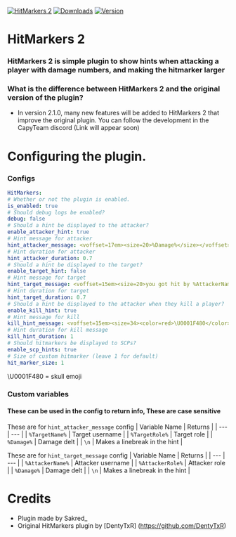 [![HitMarkers 2](https://media.discordapp.net/attachments/1081923284133752903/1152937925223387256/unknown.png)](https://github.com/TranquilityStudio/HitMarkers2)
[![Downloads](https://img.shields.io/github/downloads/TranquilityStudio/HitMarkers2/total?style=for-the-badge&label=DOWNLOADS&color=00b300)](https://github.com/TranquilityStudio/HitMarkers2/releases)
[![Version](https://img.shields.io/github/v/tag/TranquilityStudio/HitMarkers2?style=for-the-badge&label=VERSION)](https://github.com/TranquilityStudio/HitMarkers2/releases)

# HitMarkers 2
### HitMarkers 2 is simple plugin to show hints when attacking a player with damage numbers, and making the hitmarker larger

### What is the difference between HitMarkers 2 and the original version of the plugin?
  - In version 2.1.0, many new features will be added to HitMarkers 2 that improve the original plugin. You can follow the development in the CapyTeam discord (Link will appear soon)

# Configuring the plugin.

### Configs

```yml
HitMarkers:
# Whether or not the plugin is enabled.
is_enabled: true
# Should debug logs be enabled?
debug: false
# Should a hint be displayed to the attacker?
enable_attacker_hint: true
# Hint message for attacker
hint_attacker_message: <voffset=17em><size=20>%Damage%</size></voffset>
# Hint duration for attacker
hint_attacker_duration: 0.7
# Should a hint be displayed to the target?
enable_target_hint: false
# Hint message for target
hint_target_message: <voffset=15em><size=20>you got hit by %AttackerName%</size></voffset>
# Hint duration for target
hint_target_duration: 0.7
# Should a hint be displayed to the attacker when they kill a player?
enable_kill_hint: true
# Hint message for kill
kill_hint_message: <voffset=15em><size=34><color=red>\U0001F480</color></size></voffset>
# Hint duration for kill message
kill_hint_duration: 1
# Should hitmarkers be displayed to SCPs?
enable_scp_hints: true
# Size of custom hitmarker (leave 1 for default)
hit_marker_size: 1
```

\U0001F480 = skull emoji

### Custom variables
#### These can be used in the config to return info, These are case sensitive

These are for `hint_attacker_message` config
| Variable Name | Returns |
| --- | --- |
| `%TargetName%` | Target username |
| `%TargetRole%` | Target role |
| `%Damage%` | Damage delt |
| `\n` | Makes a linebreak in the hint |


These are for `hint_target_message` config
| Variable Name | Returns |
| --- | --- |
| `%AttackerName%` | Attacker username |
| `%AttackerRole%` | Attacker role |
| `%Damage%` | Damage delt |
| `\n` | Makes a linebreak in the hint |

# Credits
- Plugin made by Sakred_
- Original HitMarkers plugin by [DentyTxR] (https://github.com/DentyTxR)
